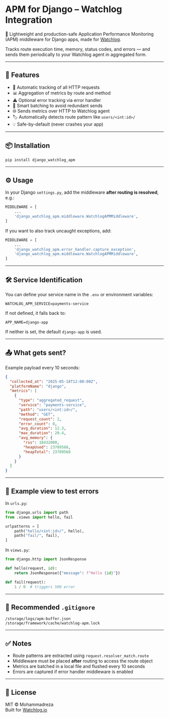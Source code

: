 # APM for Django – Watchlog Integration

🎯 Lightweight and production-safe Application Performance Monitoring (APM) middleware for Django apps, made for [Watchlog](https://watchlog.io).

Tracks route execution time, memory, status codes, and errors — and sends them periodically to your Watchlog agent in aggregated form.

---

## 🚀 Features

- 🔧 Automatic tracking of all HTTP requests
- 📊 Aggregation of metrics by route and method
- ⚠️ Optional error tracking via error handler
- 🧠 Smart batching to avoid redundant sends
- 🌐 Sends metrics over HTTP to Watchlog agent
- 🏷️ Automatically detects route pattern like `users/<int:id>/`
- 💡 Safe-by-default (never crashes your app)

---

## 📦 Installation

```bash
pip install django_watchlog_apm
```

---

## ⚙️ Usage

In your Django `settings.py`, add the middleware **after routing is resolved**, e.g.:

```python
MIDDLEWARE = [
    ...
    'django_watchlog_apm.middleware.WatchlogAPMMiddleware',
]
```

If you want to also track uncaught exceptions, add:

```python
MIDDLEWARE = [
    ...
    'django_watchlog_apm.error_handler.capture_exception',
    'django_watchlog_apm.middleware.WatchlogAPMMiddleware',
]
```

---

## 🛠️ Service Identification

You can define your service name in the `.env` or environment variables:

```env
WATCHLOG_APM_SERVICE=payments-service
```

If not defined, it falls back to:

```env
APP_NAME=django-app
```

If neither is set, the default `django-app` is used.

---

## 📤 What gets sent?

Example payload every 10 seconds:

```json
{
  "collected_at": "2025-05-18T12:00:00Z",
  "platformName": "django",
  "metrics": [
    {
      "type": "aggregated_request",
      "service": "payments-service",
      "path": "users/<int:id>/",
      "method": "GET",
      "request_count": 2,
      "error_count": 0,
      "avg_duration": 12.3,
      "max_duration": 20.4,
      "avg_memory": {
        "rss": 18432000,
        "heapUsed": 23789568,
        "heapTotal": 23789568
      }
    }
  ]
}
```

---

## 🧪 Example view to test errors

In `urls.py`:

```python
from django.urls import path
from .views import hello, fail

urlpatterns = [
    path("hello/<int:id>/", hello),
    path("fail/", fail),
]
```

In `views.py`:

```python
from django.http import JsonResponse

def hello(request, id):
    return JsonResponse({"message": f"Hello {id}"})

def fail(request):
    1 / 0  # triggers 500 error
```

---

## 📁 Recommended `.gitignore`

```gitignore
/storage/logs/apm-buffer.json
/storage/framework/cache/watchlog-apm.lock
```

---

## ✅ Notes

- Route patterns are extracted using `request.resolver_match.route`
- Middleware must be placed **after** routing to access the route object
- Metrics are batched in a local file and flushed every 10 seconds
- Errors are captured if error handler middleware is enabled

---

## 📝 License

MIT © Mohammadreza  
Built for [Watchlog.io](https://watchlog.io)

